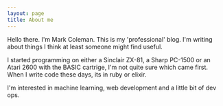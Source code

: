 ```yaml
---
layout: page
title: About me
---
```


Hello there. I'm Mark Coleman. This is my 'professional' blog.
I'm writing about things I think at least someone might find useful.

I started programming on either a Sinclair ZX-81, a Sharp PC-1500 or an Atari 2600 with the BASIC cartrige, I'm not quite sure which came first.
When I write code these days, its in ruby or elixir.

I'm interested in machine learning, web development and a little bit of dev ops.
